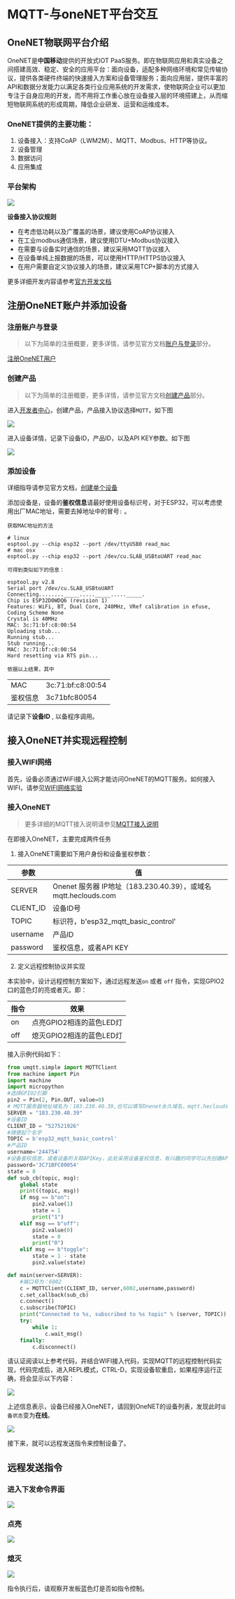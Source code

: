 # MQTT-与oneNET平台交互

## OneNET物联网平台介绍

OneNET是**中国移动**提供的开放式IOT PaaS服务。即在物联网应用和真实设备之间搭建高效、稳定、安全的应用平台：面向设备，适配多种网络环境和常见传输协议，提供各类硬件终端的快速接入方案和设备管理服务；面向应用层，提供丰富的API和数据分发能力以满足各类行业应用系统的开发需求，使物联网企业可以更加专注于自身应用的开发，而不用将工作重心放在设备接入层的环境搭建上，从而缩短物联网系统的形成周期，降低企业研发、运营和运维成本。

### OneNET提供的主要功能：

1. 设备接入：支持CoAP（LWM2M）、MQTT、Modbus、HTTP等协议。
2. 设备管理
3. 数据访问
4. 应用集成

### 平台架构

![](https://open.iot.10086.cn/doc/images/%E5%B9%B3%E5%8F%B0%E6%9E%B6%E6%9E%84new1.png)

**设备接入协议规则**

- 在考虑低功耗以及广覆盖的场景，建议使用CoAP协议接入
- 在工业modbus通信场景，建议使用DTU+Modbus协议接入
- 在需要与设备实时通信的场景，建议采用MQTT协议接入
- 在设备单纯上报数据的场景，可以使用HTTP/HTTPS协议接入
- 在用户需要自定义协议接入的场景，建议采用TCP+脚本的方式接入

更多详细开发内容请参考[官方开发文档](https://open.iot.10086.cn/doc/)

## 注册OneNET账户并添加设备

### 注册账户与登录

> 以下为简单的注册概要，更多详情，请参见官方文档[账户与登录](https://open.iot.10086.cn/doc/book/easy-manual/login.html)部分。

[注册OneNET用户](https://open.iot.10086.cn/)

### 创建产品

> 以下为简单的注册概要，更多详情，请参见官方文档[创建产品](https://open.iot.10086.cn/doc/book/easy-manual/product&device/product-create.html)部分。

进入[开发者中心](https://open.iot.10086.cn/develop/global/product)，创建产品，产品接入协议选择`MQTT`，如下图

![](img/onenet_create_product.png)



进入设备详情，记录下设备ID，产品ID，以及API KEY参数。如下图

![](img/onenet_product_detail.png)

### 添加设备

详细指导请参见官方文档，[创建单个设备](https://open.iot.10086.cn/doc/book/easy-manual/product&device/device-create/single-device.html)

添加设备是，设备的**鉴权信息**请最好使用设备标识号，对于ESP32，可以考虑使用出厂MAC地址，需要去掉地址中的冒号`:` 。

`获取MAC地址的方法`

```shell
# linux
esptool.py --chip esp32 --port /dev/ttyUSB0 read_mac
# mac osx
esptool.py --chip esp32 --port /dev/cu.SLAB_USBtoUART read_mac

```

`可得到类似如下的信息：`

```shell
esptool.py v2.8
Serial port /dev/cu.SLAB_USBtoUART
Connecting........_____....._____....._____.
Chip is ESP32D0WDQ6 (revision 1)
Features: WiFi, BT, Dual Core, 240MHz, VRef calibration in efuse, Coding Scheme None
Crystal is 40MHz
MAC: 3c:71:bf:c8:00:54
Uploading stub...
Running stub...
Stub running...
MAC: 3c:71:bf:c8:00:54
Hard resetting via RTS pin...
```

`依据以上结果，其中`

|          |                   |
| -------- | ----------------- |
| MAC      | 3c:71:bf:c8:00:54 |
| 鉴权信息 | 3c71bfc80054      |

请记录下**设备ID** , 以备程序调用。

## 接入OneNET并实现远程控制

### 接入WIFI网络

首先，设备必须通过WiFi接入公网才能访问OneNET的MQTT服务。如何接入WIFI，请参见[WIFI网络实验](wifi_network_connection.md)

### 接入OneNET

> 更多详细的MQTT接入说明请参见[MQTT接入说明](https://open.iot.10086.cn/doc/book/device-develop/multpro/MQTT/MQTT-manual.html)

在即接入OneNET，主要完成两件任务

1. 接入OneNET需要如下用户身份和设备鉴权参数：

| 参数      | 值                                                           |
| --------- | ------------------------------------------------------------ |
| SERVER    | Onenet 服务器 IP地址（183.230.40.39），或域名 mqtt.heclouds.com |
| CLIENT_ID | 设备ID号                                                     |
| TOPIC     | 标识符，b'esp32_mqtt_basic_control'                          |
| username  | 产品ID                                                       |
| password  | 鉴权信息，或者API KEY                                        |

2. 定义远程控制协议并实现

本实验中，设计远程控制方案如下，通过远程发送`on` 或者 `off` 指令，实现GPIO2口的蓝色灯的亮或者灭。即：

| 指令 | 效果                     |
| ---- | ------------------------ |
| on   | 点亮GPIO2相连的蓝色LED灯 |
| off  | 熄灭GPIO2相连的蓝色LED灯 |

接入示例代码如下：

```python
from umqtt.simple import MQTTClient
from machine import Pin
import machine
import micropython
#选择GPIO2引脚
pin2 = Pin(2, Pin.OUT, value=0)
# MQTT服务器地址域名为：183.230.40.39,也可以填写Onenet永久域名，mqtt.heclouds.com
SERVER = "183.230.40.39"
#设备ID
CLIENT_ID = "527521926"
#随便起个名字
TOPIC = b'esp32_mqtt_basic_control'
#产品ID
username='244754'
#设备鉴权信息，或者设备的关联APIKey，此处采用设备鉴权信息，有兴趣的同学可以先创建APIKEY,再将之与该设备关联。
password='3C71BFC80054'
state = 0
def sub_cb(topic, msg):
    global state
    print((topic, msg))
    if msg == b"on":
        pin2.value(1)
        state = 1
        print("1")
    elif msg == b"off":
        pin2.value(0)
        state = 0
        print("0")
    elif msg == b"toggle":
        state = 1 - state
        pin2.value(state)

def main(server=SERVER):
    #端口号为：6002
    c = MQTTClient(CLIENT_ID, server,6002,username,password)
    c.set_callback(sub_cb)
    c.connect()
    c.subscribe(TOPIC)
    print("Connected to %s, subscribed to %s topic" % (server, TOPIC))
    try:
        while 1:
            c.wait_msg()
    finally:
        c.disconnect()
```

请认证阅读以上参考代码，并结合WIFI接入代码，实现MQTT的远程控制代码实现，代码完成后，进入REPL模式，CTRL-D，实现设备软重启，如果程序运行正确，将会显示以下内容：

![](img/onenet_mqtt_connect_code_repl.png)

上述信息表示，设备已经接入OneNET，请回到OneNET的设备列表，发现此时`设备状态`变为**在线**。

![](img/onenet_mqtt_device_online.png)



接下来，就可以远程发送指令来控制设备了。

## 远程发送指令

### 进入下发命令界面

![](img/onenet_mqtt_instruction.png)

### 点亮

![](img/onenet_mqtt_instruction_on.png)

### 熄灭

![](img/onenet_mqtt_instruction_off.png)

指令执行后，请观察开发板蓝色灯是否如指令控制。

